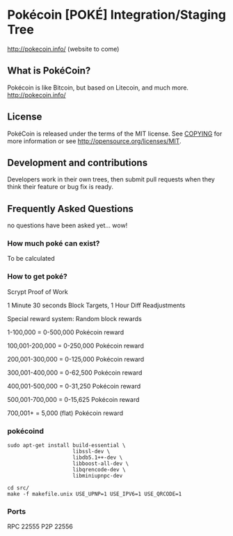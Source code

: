 # Pokécoin [POKÉ] Integration/Staging Tree
http://pokecoin.info/ (website to come)

## What is PokéCoin?
Pokécoin is like Bitcoin, but based on Litecoin, and much more.
http://pokecoin.info/

## License
PokéCoin is released under the terms of the MIT license. See [COPYING](COPYING)
for more information or see http://opensource.org/licenses/MIT.

## Development and contributions
Developers work in their own trees, then submit pull requests when they think
their feature or bug fix is ready.

## Frequently Asked Questions
no questions have been asked yet... wow!

### How much poké can exist?
To be calculated

### How to get poké?
Scrypt Proof of Work

1 Minute 30 seconds Block Targets, 1 Hour Diff Readjustments

Special reward system: Random block rewards

1-100,000		=	0-500,000 Pokécoin reward

100,001-200,000	=	0-250,000 Pokécoin reward

200,001-300,000	=	0-125,000 Pokécoin reward

300,001-400,000	=	0-62,500 Pokécoin reward

400,001-500,000	=	0-31,250 Pokécoin reward

500,001-700,000	=	0-15,625 Pokécoin reward

700,001+		=	5,000 (flat) Pokécoin reward

### pokécoind

    sudo apt-get install build-essential \
                         libssl-dev \
                         libdb5.1++-dev \
                         libboost-all-dev \
                         libqrencode-dev \
                         libminiupnpc-dev

    cd src/
    make -f makefile.unix USE_UPNP=1 USE_IPV6=1 USE_QRCODE=1

### Ports
RPC 22555
P2P 22556
